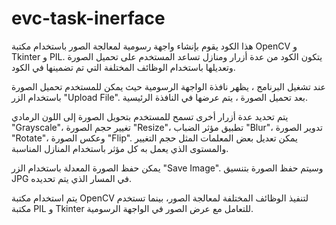 # evc-task-inerface
هذا الكود يقوم بإنشاء واجهة رسومية لمعالجة الصور باستخدام مكتبة OpenCV و Tkinter و PIL. يتكون الكود من عدة أزرار ومنازل تساعد المستخدم على تحميل الصورة وتعديلها باستخدام الوظائف المختلفة التي تم تضمينها في الكود.

عند تشغيل البرنامج ، يظهر نافذة الواجهة الرسومية حيث يمكن للمستخدم تحميل الصورة باستخدام الزر "Upload File". بعد تحميل الصورة ، يتم عرضها في النافذة الرئيسية.

يتم تحديد عدة أزرار أخرى تسمح للمستخدم بتحويل الصورة إلى اللون الرمادي "Grayscale"، تغيير حجم الصورة "Resize"، تطبيق مؤثر الضباب "Blur"، تدوير الصورة "Rotate"، وعكس الصورة "Flip". يمكن تعديل بعض المعلمات المثل حجم التغيير والمستوى الذي يعمل به كل مؤثر باستخدام المنازل المناسبة.

يمكن حفظ الصورة المعدلة باستخدام الزر "Save Image". وسيتم حفظ الصورة بتنسيق JPG في المسار الذي يتم تحديده.

يتم استخدام مكتبة OpenCV لتنفيذ الوظائف المختلفة لمعالجة الصور، بينما تستخدم مكتبة PIL و Tkinter للتعامل مع عرض الصور في الواجهة الرسومية.
